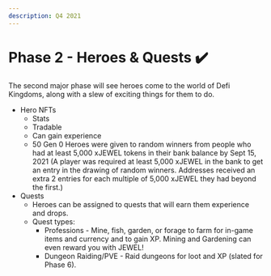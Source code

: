 ```yaml
---
description: Q4 2021
---
```


# Phase 2 - Heroes & Quests ✔️

The second major phase will see heroes come to the world of Defi Kingdoms, along with a slew of exciting things for them to do.

* Hero NFTs
  * Stats
  * Tradable
  * Can gain experience
  * 50 Gen 0 Heroes were given to random winners from people who had at least 5,000 xJEWEL tokens in their bank balance by Sept 15, 2021 (A player was required at least 5,000 xJEWEL in the bank to get an entry in the drawing of random winners. Addresses received an extra 2 entries for each multiple of 5,000 xJEWEL they had beyond the first.)
* Quests
  * Heroes can be assigned to quests that will earn them experience and drops.
  * Quest types:
    * Professions - Mine, fish, garden, or forage to farm for in-game items and currency and to gain XP. Mining and Gardening can even reward you with JEWEL!
    * Dungeon Raiding/PVE - Raid dungeons for loot and XP (slated for Phase 6).

